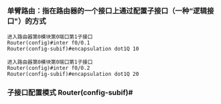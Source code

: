 ### 单臂路由：指在路由器的一个接口上通过配置子接口（一种“逻辑接口"）的方式
```
进入路由器第0模块第0端口第1子接口
Router(config)#inter f0/0.1                
Router(config-subif)#encapsulation dot1Q 10
```

```
进入路由器第0模块第0端口第1子接口
Router(config)#inter f0/0.2                
Router(config-subif)#encapsulation dot1Q 20
```
### 子接口配置模式         Router(config-subif)#